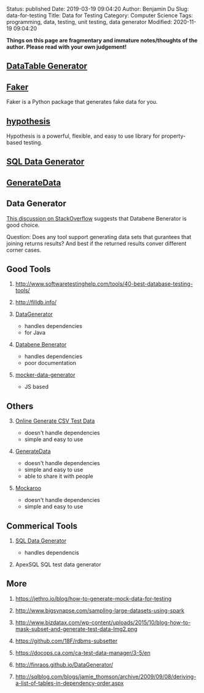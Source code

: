 Status: published
Date: 2019-03-19 09:04:20
Author: Benjamin Du
Slug: data-for-testing
Title: Data for Testing
Category: Computer Science
Tags: programming, data, testing, unit testing, data generator
Modified: 2020-11-19 09:04:20

**Things on this page are fragmentary and immature notes/thoughts of the author. Please read with your own judgement!**

## [DataTable Generator](https://editor.datatables.net/generator/)

## [Faker](https://github.com/joke2k/faker)

Faker is a Python package that generates fake data for you.

## [hypothesis](https://github.com/HypothesisWorks/hypothesis)

Hypothesis is a powerful, flexible, and easy to use library for property-based testing.

## [SQL Data Generator](http://www.freedatagenerator.com/sql-data-generator)

## [GenerateData](https://www.generatedata.com/)

## Data Generator 

[This discussion on StackOverflow](https://stackoverflow.com/questions/591892/tools-for-generating-mock-data) suggests that Databene Benerator is good choice.

Question: Does any tool support generating data sets that gurantees that joining returns results? And best if the returned results conver different corner cases.

## Good Tools

1. http://www.softwaretestinghelp.com/tools/40-best-database-testing-tools/

1. http://filldb.info/

1. [DataGenerator](https://github.com/FINRAOS/DataGenerator)

    - handles dependencies
    - for Java

1. [Databene Benerator ](http://databene.org/databene-benerator)
    - handles dependencies 
    - poor documentation

2. [mocker-data-generator](https://github.com/danibram/mocker-data-generator)
    - JS based

## Others

3. [Online Generate CSV Test Data](http://www.convertcsv.com/generate-test-data.htm)
    - doesn't handle dependencies
    - simple and easy to use

4. [GenerateData](https://www.generatedata.com/)
    - doesn't handle dependencies
    - simple and easy to use
    - able to share it with people

5. [Mockaroo](https://www.mockaroo.com)

    - doesn't handle dependencies
    - simple and easy to use

## Commerical Tools

1. [SQL Data Generator](https://www.red-gate.com/products/sql-development/sql-data-generator/)

    - handles dependencis

2. ApexSQL SQL test data generator

## More

1. https://jethro.io/blog/how-to-generate-mock-data-for-testing

2. http://www.bigsynapse.com/sampling-large-datasets-using-spark

3. http://www.bizdatax.com/wp-content/uploads/2015/10/blog-how-to-mask-subset-and-generate-test-data-Img2.png

4. https://github.com/18F/rdbms-subsetter

5. https://docops.ca.com/ca-test-data-manager/3-5/en

6. http://finraos.github.io/DataGenerator/

7. http://sqlblog.com/blogs/jamie_thomson/archive/2009/09/08/deriving-a-list-of-tables-in-dependency-order.aspx